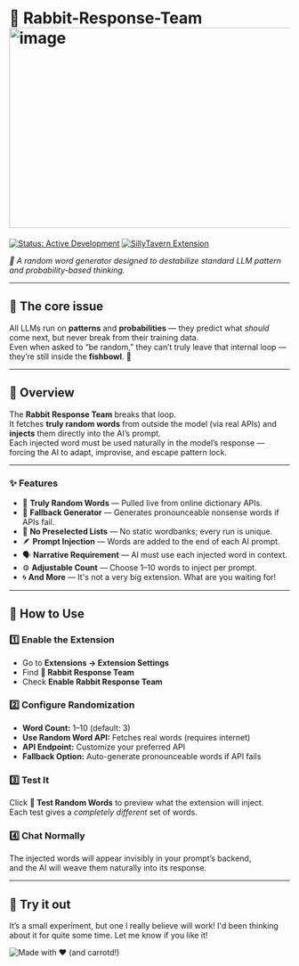 # 🐇 Rabbit-Response-Team <img width="505" height="360" alt="image" src="https://github.com/user-attachments/assets/cda304b5-0a16-437d-80c6-5ab662377e0c" />

[![Status: Active Development](https://img.shields.io/badge/Status-Active%20Development-orange.svg)](https://github.com/your-repo/CarrotKernel)
[![SillyTavern Extension](https://img.shields.io/badge/SillyTavern-Extension-blue.svg)](https://docs.sillytavern.app/)

*🎲 A random word generator designed to destabilize standard LLM pattern and probability-based thinking.*

---

## 💭 The core issue

All LLMs run on **patterns** and **probabilities** — they predict what *should* come next, but never break from their training data.  
Even when asked to “be random,” they can’t truly leave that internal loop — they’re still inside the **fishbowl**. 🐠  

---

## 🧠 Overview  

The **Rabbit Response Team** breaks that loop.  
It fetches **truly random words** from outside the model (via real APIs) and **injects** them directly into the AI’s prompt.  
Each injected word must be used naturally in the model’s response — forcing the AI to adapt, improvise, and escape pattern lock.  

---

### ✨ Features  

- 🎯 **Truly Random Words** — Pulled live from online dictionary APIs.  
- 🧩 **Fallback Generator** — Generates pronounceable nonsense words if APIs fail.  
- 🚫 **No Preselected Lists** — No static wordbanks; every run is unique.  
- 🪶 **Prompt Injection** — Words are added to the end of each AI prompt.  
- 🗣️ **Narrative Requirement** — AI must use each injected word in context.  
- ⚙️ **Adjustable Count** — Choose 1–10 words to inject per prompt.
- 🌀 **And More** — It's not a very big extension. What are you waiting for!

---

## 🧭 How to Use  

### 1️⃣ Enable the Extension  
- Go to **Extensions → Extension Settings**  
- Find **🐇 Rabbit Response Team**  
- Check **Enable Rabbit Response Team**  

### 2️⃣ Configure Randomization  
- **Word Count:** 1–10 (default: 3)  
- **Use Random Word API:** Fetches real words (requires internet)  
- **API Endpoint:** Customize your preferred API  
- **Fallback Option:** Auto-generate pronounceable words if API fails  

### 3️⃣ Test It  
Click **🎲 Test Random Words** to preview what the extension will inject.  
Each test gives a *completely different* set of words.  

### 4️⃣ Chat Normally  
The injected words will appear invisibly in your prompt’s backend,  
and the AI will weave them naturally into its response.  


---

## 🧪 Try it out

It’s a small experiment, but one I really believe will work! I'd been thinking about it for quite some time. Let me know if you like it!

![Made with ❤️ (and carrotd!)](https://img.shields.io/badge/Made%20with-%E2%9D%A4-red)




